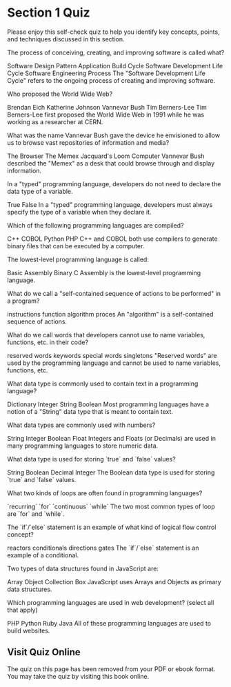 # Section 1 Quiz

Please enjoy this self-check quiz to help you identify key concepts, points, and techniques discussed in this section.

<quiz name="What is Programming? Section Quiz">
    <question>
        <p>The process of conceiving, creating, and improving software is called what?</p>
        <answer>Software Design Pattern</answer>
        <answer>Application Build Cycle</answer>
        <answer correct>Software Development Life Cycle</answer>
        <answer>Software Engineering Process</answer>
        <explanation>The "Software Development Life Cycle" refers to the ongoing process of creating and improving software.</explanation>
    </question>
    <question>
        <p>Who proposed the World Wide Web?</p>
        <answer>Brendan Eich</answer>
        <answer>Katherine Johnson</answer>
        <answer>Vannevar Bush</answer>
        <answer correct>Tim Berners-Lee</answer>
        <explanation>Tim Berners-Lee first proposed the World Wide Web in 1991 while he was working as a researcher at CERN.</explanation>
    </question>
    <question>
        <p>What was the name Vannevar Bush gave the device he envisioned to allow us to browse vast repositories of information and media?</p>
        <answer>The Browser</answer>
        <answer correct>The Memex</answer>
        <answer>Jacquard's Loom</answer>
        <answer>Computer</answer>
        <explanation>Vannevar Bush described the "Memex" as a desk that could browse through and display information.</explanation>
    </question>
    <question>
        <p>In a "typed" programming language, developers do not need to declare the data type of a variable.</p>
        <answer>True</answer>
        <answer correct>False</answer>
        <explanation>In a "typed" programming language, developers must always specify the type of a variable when they declare it.</explanation>
    </question>
    <question multiple>
        <p>Which of the following programming languages are compiled?</p>
        <answer correct>C++</answer>
        <answer correct>COBOL</answer>
        <answer>Python</answer>
        <answer>PHP</answer>
        <explanation>C++ and COBOL both use compilers to generate binary files that can be executed by a computer.</explanation>
    </question>
    <question>
        <p>The lowest-level programming language is called:</p>
        <answer>Basic</answer>
        <answer correct>Assembly</answer>
        <answer>Binary</answer>
        <answer>C</answer>
        <explanation>Assembly is the lowest-level programming language.</explanation>
    </question>
    <question>
        <p>What do we call a "self-contained sequence of actions to be performed" in a program?</p>
        <answer>instructions</answer>
        <answer>function</answer>
        <answer correct>algorithm</answer>
        <answer>proces</answer>
        <explanation>An "algorithm" is a self-contained sequence of actions.</explanation>
    </question>
    <question>
        <p>What do we call words that developers cannot use to name variables, functions, etc. in their code?</p>
        <answer correct>reserved words</answer>
        <answer>keywords</answer>
        <answer>special words</answer>
        <answer>singletons</answer>
        <explanation>"Reserved words" are used by the programming language and cannot be used to name variables, functions, etc.</explanation>
    </question>
    <question>
        <p>What data type is commonly used to contain text in a programming language?</p>
        <answer>Dictionary</answer>
        <answer>Integer</answer>
        <answer correct>String</answer>
        <answer>Boolean</answer>
        <explanation>Most programming languages have a notion of a "String" data type that is meant to contain text.</explanation>
    </question>
    <question multiple>
        <p>What data types are commonly used with numbers?</p>
        <answer>String</answer>
        <answer correct>Integer</answer>
        <answer>Boolean</answer>
        <answer correct>Float</answer>
        <explanation>Integers and Floats (or Decimals) are used in many programming languages to store numeric data.</explanation>
    </question>    
    <question>
        <p>What data type is used for storing `true` and `false` values?</p>
        <answer>String</answer>
        <answer correct>Boolean</answer>
        <answer>Decimal</answer>
        <answer>Integer</answer>
        <explanation>The Boolean data type is used for storing `true` and `false` values.</explanation>
    </question>  
    <question multiple>
        <p>What two kinds of loops are often found in programming languages?</p>
        <answer>`recurring`</answer>
        <answer correct>`for`</answer>
        <answer>`continuous`</answer>
        <answer correct>`while`</answer>
        <explanation>The two most common types of loop are `for` and `while`.</explanation>
    </question>  
    <question>
        <p>The `if`/`else` statement is an example of what kind of logical flow control concept?</p>
        <answer>reactors</answer>
        <answer correct>conditionals</answer>
        <answer>directions</answer>
        <answer>gates</answer>
        <explanation>The `if`/`else` statement is an example of a conditional.</explanation>
    </question>  
    <question multiple>
        <p>Two types of data structures found in JavaScript are:</p>
        <answer correct>Array</answer>
        <answer correct>Object</answer>
        <answer>Collection</answer>
        <answer>Box</answer>
        <explanation>JavaScript uses Arrays and Objects as primary data structures.</explanation>
    </question>  
    <question>
        <p>Which programming languages are used in web development? (select all that apply)</p>
        <answer correct>PHP</answer>
        <answer correct>Python</answer>
        <answer correct>Ruby</answer>
        <answer correct>Java</answer>
        <explanation>All of these programming languages are used to build websites.</explanation>
    </question>  
</quiz>

<div class="no-quiz">
     <h2>Visit Quiz Online</h2>
     <p> 
         The quiz on this page has been removed from your PDF 
         or ebook format. You may take the quiz by visiting
         this book online.
     </p>
</div>
